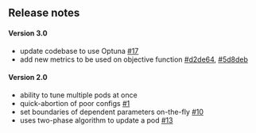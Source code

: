 ## Release notes

#### Version 3.0
* update codebase to use Optuna [#17](/../../issues/17)
* add new metrics to be used on objective function
  [#d2de64](https://github.ibm.com/Adalberto/smart-tuning/pull/17/commits/d2de64ef49e0a5b768fd4f7e24fb9a46040871d7), [#5d8deb](https://github.ibm.com/Adalberto/smart-tuning/pull/17/commits/5d8deb56a06aeb9276e36e51c52d31fc659aefe6)

#### Version 2.0
* ability to tune multiple pods at once
* quick-abortion of poor configs  [#1](/../../issues/1)
* set boundaries of dependent parameters on-the-fly [#10](/../../issues/10)
* uses two-phase algorithm to update a pod [#13](/../../issues/13)
